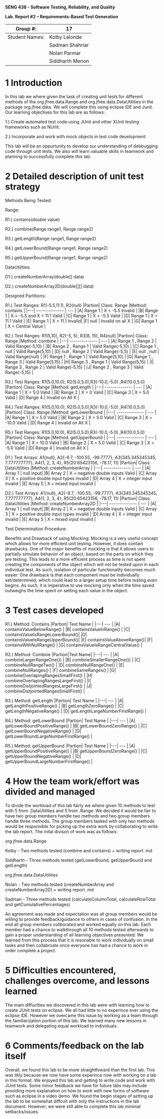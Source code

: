 **SENG 438 - Software Testing, Reliability, and Quality**

**Lab. Report \#2 – Requirements-Based Test Generation**

| Group \#:      |  17   |
| -------------- | --- |
| Student Names: |   Kolby Lalonde  |
|                |   Sadman Shahriar  |
|                |   Nolan Parmar  |
|                |   Siddharth Menon  |

# 1 Introduction

In this lab we where given the task of creating unit tests for different methods of the org.jfree.data.Range and org.jfree.data.DataUtilities in the  package org.jfree.data. We will complete this using eclipse IDE and Junit. Our learning objectives for this lab are as follows:

1.) Create automated test code using JUnit and other XUnit testing frameworks such as NUnit.

2.) Incorporate and work with mock objects in test code development.

This lab will be an oppurtunity to develop our understanding of debbugging code through unit tests. We also will learn valuable skills in teamwork and planning to successfully complete this lab.


# 2 Detailed description of unit test strategy
 Methods Being Tested:
 
  Range:
  
  R1.) contains(double value)
  
  R2.) combine(Range range1, Range range2)
  
  R3.) getLength(Range range1, Range range2)
  
  R4.) getLowerBound(Range range1, Range range2)
  
  R5.) getUpperBound(Range range1, Range range2)
  
  DataUtilities:
  
  D1.) createNumberArray(double[] data)
  
  D2.) createNumberArray2D(double[][] data)
  
  Designed Partitions:
  
  R1.) Test Ranges: R1(-5.5,11.1), R2(null)
 |Partion| Class: Range   |Method: contains  |
|---| -------------- | --- |
|A| Range 1 | X < -5.5 Invalid |
|B| Range 1 |  X > -5.5 and X < 11.1 Valid  |
|C| Range 1 |  X = -5.5 Valid  |
|D| Range 1 |  X = 11.1 Valid  |
|E| Range 1 | X > 11.1 Invalid|
|F| null | Invalid on all X |
|G| Range 1 | X = Central Value |

R2.)
Test Ranges: R1(5,10), R2(-5, 5), R3(8, 15), R4(null)
|Partion| Class: Range   |Method: combine  |
|---| -------------- | --- |
|A| Range 1 , Range 2 | Valid Range(-5,10) |
|B| Range 2 , Range 1 | Valid Range(-5,10) |
|C| Range 1 , null | Valid Range(5,10) |
|D| null , Range 2 | Valid Range(-5,5) |
|E| null , null | Valid Range(null) |
|F| Range 1 , Range 1 | Valid Range(5,10) |
|G| Range 1 , Range 3 | Valid Range(5,15) |
|H| Range 3 , Range 1 | Valid Range(5,15) |
|I| Range 3 , Range 2 | Valid Range(-5,15) |
|J| Range 2 , Range 3 | Valid Range(-5,15) |

  R3.) Test Ranges: R1(5.0,10.0), R2(5.0,5.0),R3(-10.0,-5.0) ,R4(10.0,5.0)
 |Partion| Class: Range   |Method: getLength  |
|---| -------------- | --- |
|A| Range 1 | X = 5.0 Valid |
|B| Range 2 |  X = 0 Valid  |
|C| Range 3 |  X = 5.0 Valid  |
|D| Range 4 |  Invalid on All X |

  R4.) Test Ranges: R1(5.0,10.0), R2(5.0,5.0),R3(-10.0,-5.0) ,R4(10.0,5.0)
 |Partion| Class: Range   |Method: getLowerBound  |
|---| -------------- | --- |
|A| Range 1 | X = 5.0 Valid |
|B| Range 2 |  X = 5.0 Valid  |
|C| Range 3 |  X = -10.0 Valid  |
|D| Range 4 |  Invalid on All X |

  R5.) Test Ranges: R1(5.0,10.0), R2(5.0,5.0),R3(-10.0,-5.0) ,R4(10.0,5.0)
 |Partion| Class: Range   |Method: getUpperBound  |
|---| -------------- | --- |
|A| Range 1 | X = 10.0 Valid |
|B| Range 2 |  X = 5.0 Valid  |
|C| Range 3 |  X = -5.0 Valid  |
|D| Range 4 |  Invalid on All X |
  
 D1.) Test Arrays: A1{null}, A2{-9.7, -100.55, -99.7777}, A3{345.345345345, 7.777777777}, A4{1, 2, 3, 4}, R5{20.65423156, -78.17, 11} 
 |Partion| Class: DataUtilities   |Method: createNumberArray  |
|---| -------------- | --- |
|A| Array 1 | null input|
|B| Array 2 |  X = negative double inputs Valid  |
|C| Array 3 |  X = positive double input types invalid  |
|D| Array 4 |  X =  integer input invalid |
|E| Array 5 |  X =  mixed input invalid |

D2.) Test Arrays: A1{null}, A2{-9.7, -100.55, -99.7777}, A3{345.345345345, 7.777777777}, A4{1, 2, 3, 4}, R5{20.65423156, -78.17, 11} 
 |Partion| Class: DataUtilities   |Method: createNumberArray2D  |
|---| -------------- | --- |
|A| Array 1 | null input|
|B| Array 2 |  X = negative double inputs Valid  |
|C| Array 3 |  X = positive double input types invalid  |
|D| Array 4 |  X =  integer input invalid |
|E| Array 5 |  X =  mixed input invalid |
  
  Test Determination Procedure:
  
  Benefits and Drawback of using Mocking:
Mocking is a very useful concept which allows for more efficient unit testing. However, it does contain drawbacks. One of the major benefits of mocking is that it allows users to partially simulate behavior of an object, based on the parts on which they are testing. This leads to a more efficient process as time is not spent creating the components of the object which will not be tested upon in each individual test. As such, isolation of particular functionality becomes much easier. One drawback is that each component must be individually set/determined, which could lead to a larger setup time before testing even begins. As such, it is imperative to use mocking only when the time saved outweighs the time spent on setting each value in the object.
 

# 3 Test cases developed

  R1.) 
  Method: Contains
 |Partion| Test Name  |
|---|  --- |
|A| containsValueBelowRange() |
|B| containsValueInRange() |
|C| containsValueIsRangeLowerBound()|
|D| containsValueIsRangeUpperBound()|
|E| containsValueAboveRange()|
|F| containsWithNullRange() |
|G| containsValueIsRangeCentralValue() |

R2.)
Method: Combine
|Partion|Test Name|
|---| --- |
|A| combineLargerRangeOne()) |
|B| combineSmallerRangeOne()) |
|C| combineNullRangeTwo() |
|D| combineNullRangeOne() |
|E| combineNullRanges() |
|F| combineSameRanges() |
|G| combineOverlapingRangesSmallFirst() |
|H| combineOverlapingRangesLargeFirst() |
|I| combineDistjointedRangesLargeFirst() |
|J| combineDistjointedRangesSmallFirst() |

R3.)
Method: getLength
|Partion| Test Name  |
|---|  --- |
|A| getLengthPositiveRange() |
|B| getLengthZeroRange() |
|C| getLengthNegativeRange() |
|D| getLengthLargeNumberFirstRange() |

R4.)
Method: getLowerBound
|Partion| Test Name  |
|---|  --- |
|A| getLowerBoundPositiveRange() |
|B| getLowerBoundZeroRange() |
|C| getLowerBoundNegativeRange() |
|D| getLowerBoundLargeNumberFirstRange() |

R5.)
Method: getUpperBound
|Partion| Test Name  |
|---|  --- |
|A| getUpperBoundPositiveRange() |
|B| getUpperBoundZeroRange() |
|C| getUpperBoundNegativeRange() |
|D| getUpperBoundLargeNumberFirstRange() |

# 4 How the team work/effort was divided and managed

To divide the workload of this lab fairly we where given 10 methods to test with 5 from .DataUtilities and 5 from .Range. We decided it would be fair to have two group members handle two methods and two group members handle three methods. The group members tasked with only two methods would be responsible for picking up the extra work by collaborating to write the lab report. The inital divison of work was as follows:

org.jfree.data.Range

Kolby - Two methods tested (combine and contains) + writing report .md

Siddharth - Three methods tested (getLowerBound, getUpperBound and getLength)

org.jfree.data.DataUtilities

Nolan - Two methods tested (createNumberArray and createNumberArray2D) + writing report .md

Sadman - Three methods tested (calculateColumnTotal, calculateRowTotal and getCumulativePercentages)

An agreement was made and expectation was all group members would be willing to provide feedback/guidance to others in cases of confusion. In the end all group members collborated and worked equally on this lab. Each member had a chance to walkthrough all 10 methods tested afterwards to gain a proper understanding of all learning objectives presented. We learned from this process that it is resonable to work individually on small tasks and then collabroate once everyone has had a chance to work in order complete a project.

# 5 Difficulties encountered, challenges overcome, and lessons learned

The main diffuclties we discovered in this lab were with learning how to create JUnit tests on eclipse. We all had little to no experince ever using the eclipse IDE. However we overcame this issue by working as a team through the familiarization portion of this lab. We learned many new lessons in teamwork and delegating equal workload to individuals.

# 6 Comments/feedback on the lab itself

Overall, we found this lab to be more straightfoward than the first lab. This was likly because we now have some experince now with working on a lab in this format. We enjoyed this lab and getting to write code and work with JUnit tests. Some minor feedback we have for future labs may include providing more explanation on how to work with new forms of software such as eclipse in a video demo. We found the begin stages of setting up the lab to be somewhat diffcult with only the instructions in the lab document. However, we were still able to complete this lab minimal setbacks/issues.

